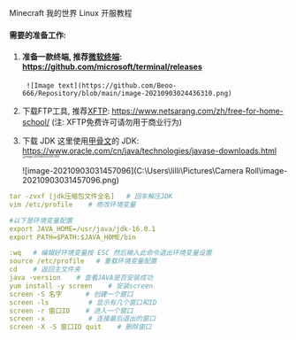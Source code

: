 Minecraft 我的世界 Linux 开服教程

#### 需要的准备工作:

1. #### 准备一款终端, 推荐[微软终端](https://github.com/microsoft/terminal/releases): https://github.com/microsoft/terminal/releases
        ![Image text](https://github.com/Beoo-666/Repository/blob/main/image-20210903024436310.png)
2. 下载FTP工具, 推荐[XFTP](https://www.netsarang.com/zh/free-for-home-school/): https://www.netsarang.com/zh/free-for-home-school/ (注: XFTP免费许可请勿用于商业行为)

3. 下载 JDK 这里使用[甲骨文](https://www.oracle.com/cn/java/technologies/javase-downloads.html)的 JDK: https://www.oracle.com/cn/java/technologies/javase-downloads.html 
                                          <img src="C:\Users\lilli\Pictures\Camera Roll\image-20210903030753154.png" alt="image-20210903030753154" style="zoom: 33%;" /> 

   ![image-20210903031457096](C:\Users\lilli\Pictures\Camera Roll\image-20210903031457096.png) 

    

```yaml
tar -zvxf [jdk压缩包文件全名]   # 回车解压JDK
vim /etc/profile    # 修改环境变量

#以下是环境变量配置
export JAVA_HOME=/usr/java/jdk-16.0.1
export PATH=$PATH:$JAVA_HOME/bin

:wq   # 编辑好环境变量按 ESC 然后输入此命令退出环境变量设置
source /etc/profile   # 重载环境变量配置
cd    # 返回主文件夹
java -version    # 查看JAVA是否安装成功
yum install -y screen    # 安装screen
screen -S 名字      # 创建一个窗口
screen -ls          # 显示有几个窗口和ID
screen -r 窗口ID    # 进入一个窗口
screen -x           # 连接最后退出的窗口
screen -X -S 窗口ID quit    # 删除窗口
```

